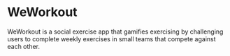 # WeWorkout

WeWorkout is a social exercise app that gamifies exercising by challenging users to complete weekly exercises in small teams that compete against each other.
